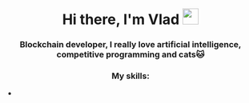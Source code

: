 <h1 align="center">Hi there, I'm Vlad
<img src="https://github.com/blackcater/blackcater/raw/main/images/Hi.gif" height="32"/></h1>
<h3 align="center">Blockchain developer, I really love artificial intelligence, competitive programming and cats🐱</h3>
<h3 align="center">My skills:</h3>
<ul>
  <li><a href="https://img.shields.io/badge/Bitcoin-000?style=for-the-badge&logo=bitcoin&logoColor=white"></a></li>
</ul>
